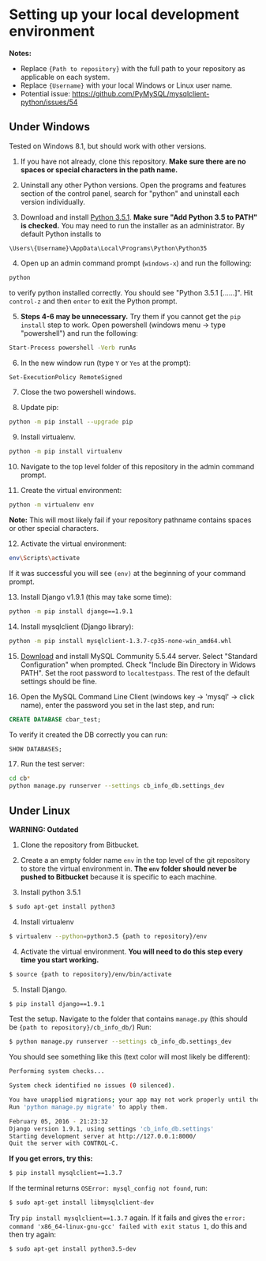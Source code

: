 # Setting up your local development environment
__Notes:__
* Replace `{Path to repository}` with the full path to your repository as
    applicable on each system.
* Replace `{Username}` with your local Windows or Linux user name.
* Potential issue: https://github.com/PyMySQL/mysqlclient-python/issues/54

## Under Windows
Tested on Windows 8.1, but should work with other versions.

1) If you have not already, clone this repository. __Make sure there are no spaces or special characters in the path name.__

2) Uninstall any other Python versions. Open the programs and features section
of the control panel, search for "python" and uninstall each version
individually.

3) Download and install [Python 3.5.1](https://www.python.org/ftp/python/3.5.1/python-3.5.1-amd64.exe).
__Make sure "Add Python 3.5 to PATH" is checked.__ You may need to run the
installer as an administrator. By default Python installs to
```
\Users\{Username}\AppData\Local\Programs\Python\Python35
```

4) Open up an admin command prompt (`windows-x`) and run the following:
```bash
python
```
to verify python installed correctly. You should see "Python 3.5.1 [......]".
Hit `control-z` and then `enter` to exit the Python prompt.

5) __Steps 4-6 may be unnecessary.__ Try them if you cannot get the `pip
install` step to work. Open powershell (windows menu -> type "powershell") and
run the following:
```bash
Start-Process powershell -Verb runAs
```

6) In the new window run (type `Y` or `Yes` at the prompt):
```bash
Set-ExecutionPolicy RemoteSigned
```

7) Close the two powershell windows.

8) Update pip:
```bash
python -m pip install --upgrade pip
```

9) Install virtualenv.
```bash
python -m pip install virtualenv
```
10) Navigate to the top level folder of this repository in the admin command
    prompt.

11) Create the virtual environment:
```bash
python -m virtualenv env
```
__Note:__ This will most likely fail if your repository pathname contains spaces
or other special characters.

12) Activate the virtual environment:
```bash
env\Scripts\activate
```
If it was successful you will see `(env)` at the beginning of your command prompt.

13) Install Django v1.9.1 (this may take some time):
```bash
python -m pip install django==1.9.1
```

14) Install mysqlclient (Django library):
```bash
python -m pip install mysqlclient-1.3.7-cp35-none-win_amd64.whl
```

15) [Download](http://downloads.mysql.com/archives/get/file/mysql-5.5.44-winx64.msi)
and install MySQL Community 5.5.44 server. Select "Standard Configuration" when
prompted. Check "Include Bin Directory in Widows PATH". Set the root password to
`localtestpass`. The rest of the default settings should be fine.

16) Open the MySQL Command Line Client (windows key -> 'mysql' -> click name),
enter the password you set in the last step, and run:
```SQL
CREATE DATABASE cbar_test;
```
To verify it created the DB correctly you can run:
```SQL
SHOW DATABASES;
```

17) Run the test server:
```bash
cd cb*
python manage.py runserver --settings cb_info_db.settings_dev
```

## Under Linux

__WARNING: Outdated__

1) Clone the repository from Bitbucket.

2) Create a an empty folder name `env` in the top level of the git repository to
 store the virtual environment in. __The `env` folder should never be pushed to
 Bitbucket__ because it is specific to each machine.

3) Install python 3.5.1
```bash
$ sudo apt-get install python3
```

4) Install virtualenv
```bash
$ virtualenv --python=python3.5 {path to repository}/env
```

4) Activate the virtual environment.
__You will need to do this step every time you start working.__
```bash
$ source {path to repository}/env/bin/activate
```

5) Install Django.
```bash
$ pip install django==1.9.1
```

Test the setup. Navigate to the folder that contains `manage.py`
(this should be `{path to repository}/cb_info_db/`) Run:
```bash
$ python manage.py runserver --settings cb_info_db.settings_dev
```

You should see something like this (text color will most likely be different):

```bash
Performing system checks...

System check identified no issues (0 silenced).

You have unapplied migrations; your app may not work properly until they are applied.
Run 'python manage.py migrate' to apply them.

February 05, 2016 - 21:23:32
Django version 1.9.1, using settings 'cb_info_db.settings'
Starting development server at http://127.0.0.1:8000/
Quit the server with CONTROL-C.
```

__If you get errors, try this:__
```bash
$ pip install mysqlclient==1.3.7
```
If the terminal returns `OSError: mysql_config not found`, run:
```bash
$ sudo apt-get install libmysqlclient-dev
```
Try `pip install mysqlclient==1.3.7` again.
If it fails and gives the
`error: command 'x86_64-linux-gnu-gcc' failed with exit status 1`,
do this and then try again:
```bash
$ sudo apt-get install python3.5-dev
```
